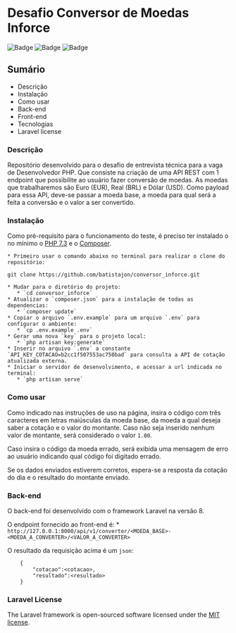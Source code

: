 # Desafio Conversor de Moedas Inforce

![Badge](https://img.shields.io/badge/laravel-8.40-green)
![Badge](https://img.shields.io/badge/version-1.0.0-blue)
![Badge](https://img.shields.io/badge/Bootstrap-4.6.0-green)

## Sumário

<!--ts-->
   * Descrição
   * Instalação
   * Como usar
   * Back-end
   * Front-end
   * Tecnologias
   * Laravel license
<!--te-->

### Descrição

Repositório desenvolvido para o desafio de entrevista técnica para a vaga de Desenvolvedor PHP. Que consiste na criação de uma API REST com 1
endpoint que possibilite ao usuário fazer conversão de moedas. As
moedas que trabalharemos são Euro (EUR), Real (BRL) e Dólar (USD). Como payload para essa API, deve-se passar a
moeda base, a moeda para qual será a feita a conversão e o valor a ser convertido.

### Instalação

Como pré-requisito para o funcionamento do teste, é preciso ter instalado o no mínimo o [PHP 7.3](https://www.php.net/downloads.php#v7.3.28) e o [Composer](https://getcomposer.org/).


    * Primeiro usar o comando abaixo no terminal para realizar o clone do repositório:

```git clone https://github.com/batistajon/conversor_inforce.git```

    * Mudar para o diretório do projeto:
       * `cd conversor_inforce`
    * Atualizar o `composer.json` para a instalação de todas as dependencias:
       * `composer update`
    * Copiar o arquivo `.env.example` para um arquivo `.env` para configurar o ambiente:
       * `cp .env.example .env`
    * Gerar uma nova `key` para o projeto local:
       * `php artisan key:generate`
    * Inserir no arquivo `.env` a constante `API_KEY_COTACAO=b2cc1f507553ac750bad` para consulta a API de cotação atualizada externa.
    * Iniciar o servidor de desenvolvimento, e acessar a url indicada no terminal:
       * `php artisan serve`  


### Como usar

Como indicado nas instruções de uso na página, insira o código com três caracteres em letras maiúsculas da moeda base, da moeda a qual deseja saber a cotação e o valor do montante. Caso não seja inserido nenhum valor de montante, será considerado o valor `1.00`.

Caso insira o código da moeda errado, será exibida uma mensagem de erro ao usuário indicando qual código foi digitado errado.

Se os dados enviados estiverem corretos, espera-se a resposta da cotação do dia e o resultado do montante enviado.

### Back-end

O back-end foi desenvolvido com o framework Laravel na versão 8.

O endpoint fornecido ao front-end é:
    * `http://127.0.0.1:8000/api/v1/converter/<MOEDA_BASE>-<MOEDA_A_CONVERTER>/<VALOR_A_CONVERTER>`

O resultado da requisição acima é um `json`:
```
    {
        "cotacao":<cotacao>, 
        "resultado":<resultado>
    }
```

### Laravel License

The Laravel framework is open-sourced software licensed under the [MIT license](https://opensource.org/licenses/MIT).